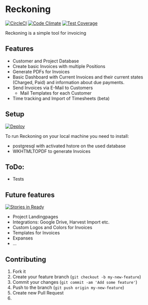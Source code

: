 # Reckoning

[![CircleCI](https://circleci.com/gh/reckoning/app/tree/master.svg?style=svg)](https://circleci.com/gh/reckoning/app/tree/master)
[![Code Climate](https://codeclimate.com/github/reckoning/app/badges/gpa.svg)](https://codeclimate.com/github/reckoning/app)
[![Test Coverage](https://codeclimate.com/github/reckoning/app/badges/coverage.svg)](https://codeclimate.com/github/reckoning/app/coverage)

Reckoning is a simple tool for invoicing

## Features
- Customer and Project Database
- Create basic Invoices with multiple Positions
- Generate PDFs for Invoices
- Basic Dashboard with Current Invoices and their current states (Charged, Paid) and information about due payments.
- Send Invoices via E-Mail to Customers
  - Mail Templates for each Customer
- Time tracking and Import of Timesheets (beta)

## Setup

[![Deploy](https://www.herokucdn.com/deploy/button.png)](https://heroku.com/deploy)

To run Reckoning on your local machine you need to install:

- postgresql with activated hstore on the used database
- WKHTMLTOPDF to generate Invoices

## ToDo:

- Tests

## Future features

[![Stories in Ready](https://badge.waffle.io/mortik/reckoning.png?label=ready&title=Ready)](http://waffle.io/mortik/reckoning)

- Project Landingpages
- Integrations: Google Drive, Harvest Import etc.
- Custom Logos and Colors for Invoices
- Templates for Invoices
- Expanses
- ...

## Contributing

1. Fork it
2. Create your feature branch (`git checkout -b my-new-feature`)
3. Commit your changes (`git commit -am 'Add some feature'`)
4. Push to the branch (`git push origin my-new-feature`)
5. Create new Pull Request
6.
